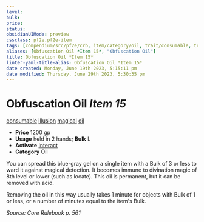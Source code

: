 ```yaml
---
level:
bulk:
price:
status:
obsidianUIMode: preview
cssclass: pf2e,pf2e-item
tags: [compendium/src/pf2e/crb, item/category/oil, trait/consumable, trait/illusion, trait/magical, trait/oil]
aliases: [Obfuscation Oil *Item 15*, "Obfuscation Oil"]
title: Obfuscation Oil *Item 15*
linter-yaml-title-alias: Obfuscation Oil *Item 15*
date created: Monday, June 19th 2023, 5:15:11 pm
date modified: Thursday, June 29th 2023, 5:30:35 pm
---
```


# Obfuscation Oil *Item 15*

[consumable](rules/traits/consumable.md) [illusion](rules/traits/illusion.md) [magical](rules/traits/magical.md) [oil](rules/traits/oil.md)  

- **Price** 1200 gp
- **Usage** held in 2 hands; **Bulk** L
- **Activate** [Interact](rules/actions/interact.md)
- **Category** Oil

You can spread this blue-gray gel on a single item with a Bulk of 3 or less to ward it against magical detection. It becomes immune to divination magic of 8th level or lower (such as locate). This oil is permanent, but it can be removed with acid.

Removing the oil in this way usually takes 1 minute for objects with Bulk of 1 or less, or a number of minutes equal to the item's Bulk.

*Source: Core Rulebook p. 561*
